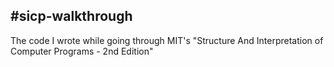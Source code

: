 #sicp-walkthrough
--

The code I wrote while going through MIT's "Structure And Interpretation of Computer Programs - 2nd Edition"
